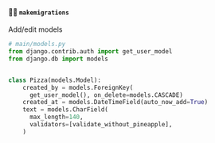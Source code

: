 #### 🧑‍🔧 `makemigrations`

Add/edit models

```py
# main/models.py
from django.contrib.auth import get_user_model
from django.db import models


class Pizza(models.Model):
    created_by = models.ForeignKey(
      get_user_model(), on_delete=models.CASCADE)
    created_at = models.DateTimeField(auto_now_add=True)
    text = models.CharField(
      max_length=140,
      validators=[validate_without_pineapple],
    )
```


<aside class="notes">
</aside>
